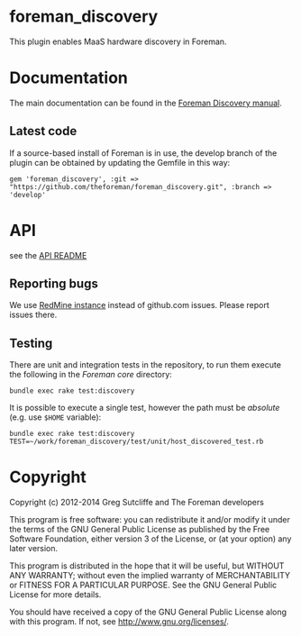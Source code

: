# foreman\_discovery

This plugin enables MaaS hardware discovery in Foreman.

# Documentation

The main documentation can be found in the [Foreman Discovery manual](http://theforeman.org/plugins/foreman_discovery/).

## Latest code

If a source-based install of Foreman is in use, the develop
branch of the plugin can be obtained by updating the Gemfile in this way:

    gem 'foreman_discovery', :git => "https://github.com/theforeman/foreman_discovery.git", :branch => 'develop'

# API

see the [API README](README.api.md)

## Reporting bugs

We use [RedMine instance](http://projects.theforeman.org/projects/discovery/issues)
instead of github.com issues. Please report issues there.

## Testing

There are unit and integration tests in the repository, to run them execute the following in the *Foreman core* directory:

	bundle exec rake test:discovery

It is possible to execute a single test, however the path must be *absolute* (e.g. use `$HOME` variable):

	bundle exec rake test:discovery TEST=~/work/foreman_discovery/test/unit/host_discovered_test.rb

# Copyright

Copyright (c) 2012-2014 Greg Sutcliffe and The Foreman developers

This program is free software: you can redistribute it and/or modify
it under the terms of the GNU General Public License as published by
the Free Software Foundation, either version 3 of the License, or
(at your option) any later version.

This program is distributed in the hope that it will be useful,
but WITHOUT ANY WARRANTY; without even the implied warranty of
MERCHANTABILITY or FITNESS FOR A PARTICULAR PURPOSE.  See the
GNU General Public License for more details.

You should have received a copy of the GNU General Public License
along with this program.  If not, see <http://www.gnu.org/licenses/>.
